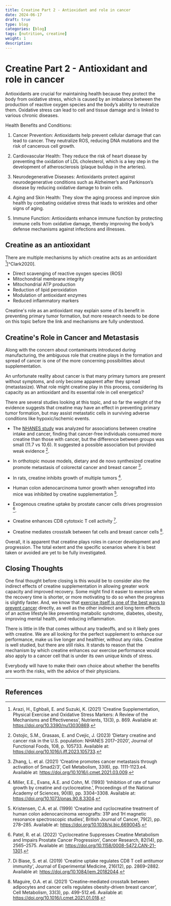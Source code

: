 ```yaml
---
title: Creatine Part 2 - Antioxidant and role in cancer
date: 2024-06-17
draft: true
type: blog
categories: [blog]
tags: [nutrition, creatine]
weight: 1
description:
---
```


# Creatine Part 2 - Antioxidant and role in cancer

Antioxidants are crucial for maintaining health because they protect the body from oxidative stress, which is caused by an imbalance between the production of reactive oxygen species and the body’s ability to neutralize them. Oxidative stress can lead to cell and tissue damage and is linked to various chronic diseases.

Health Benefits and Conditions:

1. Cancer Prevention: Antioxidants help prevent cellular damage that can lead to cancer. They neutralize ROS, reducing DNA mutations and the risk of cancerous cell growth.

2. Cardiovascular Health: They reduce the risk of heart disease by preventing the oxidation of LDL cholesterol, which is a key step in the development of atherosclerosis (plaque buildup in the arteries).

3. Neurodegenerative Diseases: Antioxidants protect against neurodegenerative conditions such as Alzheimer’s and Parkinson’s disease by reducing oxidative damage to brain cells.

4. Aging and Skin Health: They slow the aging process and improve skin health by combating oxidative stress that leads to wrinkles and other signs of aging.

5. Immune Function: Antioxidants enhance immune function by protecting immune cells from oxidative damage, thereby improving the body’s defense mechanisms against infections and illnesses.

## Creatine as an antioxidant

There are multiple mechanisms by which creatine acts as an antioxidant [^Arazi2021][^Clark2020].

- Direct scavenging of reactive oyxgen species (ROS)
- Mitochondrial membrane integrity
- Mitochondrial ATP production
- Reduction of lipid peroxidation
- Modulation of antioxidant enzymes
- Reduced inflammatory markers

Creatine's role as an antioxidant may explain some of its benefit in preventing primary tumor formation, but more research needs to be done on this topic before the link and mechanisms are fully understood.

## Creatine's Role in Cancer and Metastasis

Along with the concern about contaminants introduced during manufacturing, the ambiguous role that creatine plays in the formation and spread of cancer is one of the more concerning possibilities about supplementation.

An unfortunate reality about cancer is that many primary tumors are present without symptoms, and only become apparent after they spread (metastasize). What role might creatine play in this process, considering its capacity as an antioxidant and its essential role in cell energetics?

There are several studies looking at this topic, and so far the weight of the evidence suggests that creatine may have an effect in preventing primary tumor formation, but may assist metastatic cells in surviving adverse conditions like hypoxic/ischemic events.

- The [NHANES study](https://www.sciencedirect.com/science/article/pii/S175646462300333X) was analyzed for associations between creatine intake and cancer, finding that cancer-free individuals consumed more creatine than those with cancer, but the difference between groups was small (11.7 vs 10.6). It suggested a possible association but provided weak evidence [^Ostojic2023].

- In orthotopic mouse models, dietary and de novo synthesized creatine promote metastasis of colorectal cancer and breast cancer [^Zhang2021].

- In rats, creatine inhibits growth of multiple tumors [^Miller1993].

- Human colon adenocarcinoma tumor growth when xenografted into mice was inhibited by creatine supplementation [^Kristensen1999].

- Exogenous creatine uptake by prostate cancer cells drives progression [^Patel2022].

- Creatine enhances CD8 cytotoxic T cell activity [^DiBiase2019].

- Creatine mediates crosstalk between fat cells and breast cancer cells [^Maguire2021].

Overall, it is apparent that creatine plays roles in cancer development and progression. The total extent and the specific scenarios where it is best taken or avoided are yet to be fully investigated.

## Closing Thoughts

One final thought before closing is this would be to consider also the indirect effects of creatine supplementation in allowing greater work capacity and improved recovery. Some might find it easier to exercise when the recovery time is shorter, or more motivating to do so when the progress is slightly faster. And, we know that [exercise itself is one of the best ways to prevent cancer](https://acsjournals.onlinelibrary.wiley.com/doi/full/10.3322/caac.21591) directly, as well as the other indirect and long term effects of an active lifestyle like preventing metabolic syndrome, diabetes, obesity, improving mental health, and reducing inflammation.

There is little in life that comes without any tradeoffs, and so it likely goes with creatine. We are all looking for the perfect supplement to enhance our performance, make us live longer and healthier, without any risks. Creatine is well studied, but there are still risks. It stands to reason that the mechanism by which creatine enhances our exercise performance would also apply to a cancer cell that is under its own unique kinds of stress.

Everybody will have to make their own choice about whether the benefits are worth the risks, with the advice of their physicians.

---

## References

[^Arazi2021]: Arazi, H., Eghbali, E. and Suzuki, K. (2021) ‘Creatine Supplementation, Physical Exercise and Oxidative Stress Markers: A Review of the Mechanisms and Effectiveness’, Nutrients, 13(3), p. 869. Available at: <https://doi.org/10.3390/nu13030869>.

[^DiBiase2019]: Di Biase, S. et al. (2019) ‘Creatine uptake regulates CD8 T cell antitumor immunity’, Journal of Experimental Medicine, 216(12), pp. 2869–2882. Available at: <https://doi.org/10.1084/jem.20182044>.

[^Kristensen1999]: Kristensen, C.A. et al. (1999) ‘Creatine and cyclocreatine treatment of human colon adenocarcinoma xenografts: 31P and 1H magnetic resonance spectroscopic studies’, British Journal of Cancer, 79(2), pp. 278–285. Available at: <https://doi.org/10.1038/sj.bjc.6690045>.

[^Maguire2021]: Maguire, O.A. et al. (2021) ‘Creatine-mediated crosstalk between adipocytes and cancer cells regulates obesity-driven breast cancer’, Cell Metabolism, 33(3), pp. 499-512.e6. Available at: <https://doi.org/10.1016/j.cmet.2021.01.018>.

[^Miller1993]: Miller, E.E., Evans, A.E. and Cohn, M. (1993) ‘Inhibition of rate of tumor growth by creatine and cyclocreatine.’, Proceedings of the National Academy of Sciences, 90(8), pp. 3304–3308. Available at: <https://doi.org/10.1073/pnas.90.8.3304>.

[^Ostojic2023]: Ostojic, S.M., Grasaas, E. and Cvejic, J. (2023) ‘Dietary creatine and cancer risk in the U.S. population: NHANES 2017–2020’, Journal of Functional Foods, 108, p. 105733. Available at: <https://doi.org/10.1016/j.jff.2023.105733>.

[^Patel2022]: Patel, R. et al. (2022) ‘Cyclocreatine Suppresses Creatine Metabolism and Impairs Prostate Cancer Progression’, Cancer Research, 82(14), pp. 2565–2575. Available at: <https://doi.org/10.1158/0008-5472.CAN-21-1301>.

[^Zhang2021]: Zhang, L. et al. (2021) ‘Creatine promotes cancer metastasis through activation of Smad2/3’, Cell Metabolism, 33(6), pp. 1111-1123.e4. Available at: <https://doi.org/10.1016/j.cmet.2021.03.009>.
